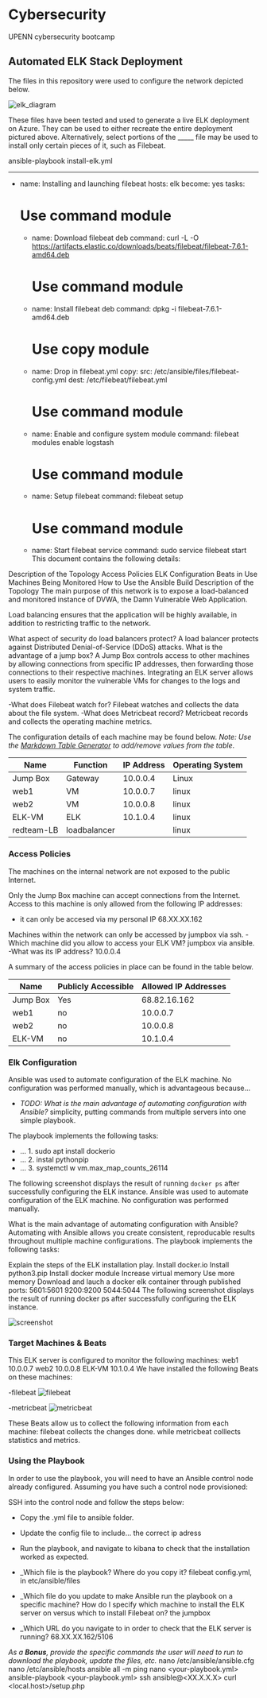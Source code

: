 # Cybersecurity
UPENN cybersecurity bootcamp

## Automated ELK Stack Deployment

The files in this repository were used to configure the network depicted below.

![elk_diagram](Diagram/network_diagram_final.png) 

These files have been tested and used to generate a live ELK deployment on Azure. They can be used to either recreate the entire deployment pictured above. Alternatively, select portions of the _____ file may be used to install only certain pieces of it, such as Filebeat.

 ansible-playbook install-elk.yml

---
- name: Installing and launching filebeat
  hosts: elk
  become: yes
  tasks:

    # Use command module
  - name: Download filebeat deb
    command: curl -L -O https://artifacts.elastic.co/downloads/beats/filebeat/filebeat-7.6.1-amd64.deb

    # Use command module
  - name: Install filebeat deb
    command: dpkg -i filebeat-7.6.1-amd64.deb

    # Use copy module
  - name: Drop in filebeat.yml
    copy:
      src: /etc/ansible/files/filebeat-config.yml
      dest: /etc/filebeat/filebeat.yml
 
    # Use command module
  - name: Enable and configure system module
    command: filebeat modules enable logstash

    # Use command module
  - name: Setup filebeat
    command: filebeat setup

    # Use command module
  - name: Start filebeat service
    command: sudo service filebeat start
This document contains the following details:

Description of the Topology
Access Policies
ELK Configuration
Beats in Use
Machines Being Monitored
How to Use the Ansible Build
Description of the Topology
The main purpose of this network is to expose a load-balanced and monitored instance of DVWA, the Damn Vulnerable Web Application.

Load balancing ensures that the application will be highly available, in addition to restricting traffic to the network.

What aspect of security do load balancers protect? A load balancer protects against Distributed Denial-of-Service (DDoS) attacks.
What is the advantage of a jump box? A Jump Box controls access to other machines by allowing connections from specific IP addresses, then forwarding those connections to their respective machines.
Integrating an ELK server allows users to easily monitor the vulnerable VMs for changes to the logs and system traffic.

-What does Filebeat watch for? Filebeat watches and collects the data about the file system.
-What does Metricbeat record? Metricbeat records and collects the operating machine metrics.

The configuration details of each machine may be found below.
_Note: Use the [Markdown Table Generator](http://www.tablesgenerator.com/markdown_tables) to add/remove values from the table_.

| Name     | Function       | IP Address | Operating System |
|----------|----------      |------------|------------------|
| Jump Box | Gateway        | 10.0.0.4   | Linux            |
| web1     | VM             | 10.0.0.7   | linux            |
| web2     | VM             | 10.0.0.8   | linux            |
| ELK-VM   | ELK            | 10.1.0.4   | linux            |
|redteam-LB| loadbalancer   |            | linux            |

### Access Policies

The machines on the internal network are not exposed to the public Internet. 

Only the Jump Box machine can accept connections from the Internet. Access to this machine is only allowed from the following IP addresses:
- it can only be accesed via my personal IP
68.XX.XX.162

Machines within the network can only be accessed by 
jumpbox via ssh.
 -Which machine did you allow to access your ELK VM? jumpbox via ansible.  
 -What was its IP address? 10.0.0.4

A summary of the access policies in place can be found in the table below.

| Name     | Publicly Accessible | Allowed IP Addresses |
|----------|---------------------|----------------------|
| Jump Box | Yes                 |  68.82.16.162        |
|  web1    | no                  |  10.0.0.7            |
|  web2    | no                  |  10.0.0.8            |
| ELK-VM   | no                  |  10.1.0.4            |

### Elk Configuration

Ansible was used to automate configuration of the ELK machine. No configuration was performed manually, which is advantageous because...
- _TODO: What is the main advantage of automating configuration with Ansible?_  simplicity, putting commands from multiple servers into one simple playbook.

The playbook implements the following tasks:
- ... 1. sudo apt install dockerio
- ... 2. instal pythonpip
- ... 3. systemctl  w vm.max_map_counts_26114

The following screenshot displays the result of running `docker ps` after successfully configuring the ELK instance.
Ansible was used to automate configuration of the ELK machine. No configuration was performed manually.

What is the main advantage of automating configuration with Ansible? Automating with Ansible allows you create consistent, reproducable results throughout multiple machine configurations.
The playbook implements the following tasks:

Explain the steps of the ELK installation play.
Install docker.io
Install python3.pip
Install docker module
Increase virtual memory
Use more memory
Download and lauch a docker elk container through published ports:
5601:5601
9200:9200
5044:5044
The following screenshot displays the result of running docker ps after successfully configuring the ELK instance.

![screenshot](screenshots/docker_status.png)

### Target Machines & Beats
This ELK server is configured to monitor the following machines:
web1 10.0.0.7
web2 10.0.0.8
ELK-VM 10.1.0.4
We have installed the following Beats on these machines:

-filebeat
![filebeat](screenshots/filebeat_shot.png)

-metricbeat
![metricbeat](screenshots/metricbeat_shot.png)

These Beats allow us to collect the following information from each machine:
 filebeat collects the changes done.
while metricbeat colllects statistics and metrics.

### Using the Playbook
In order to use the playbook, you will need to have an Ansible control node already configured. Assuming you have such a control node provisioned: 

SSH into the control node and follow the steps below:
- Copy the .yml file to ansible folder.
- Update the config file to include... the correct ip adress
- Run the playbook, and navigate to kibana to check that the installation worked as expected.

- _Which file is the playbook? Where do you copy it?
filebeat config.yml, in etc/ansible/files
- _Which file do you update to make Ansible run the playbook on a specific machine? How do I specify which machine to install the ELK server on versus which to install Filebeat on?
the jumpbox
- _Which URL do you navigate to in order to check that the ELK server is running? 
68.XX.XX.162/5106

_As a **Bonus**, provide the specific commands the user will need to run to download the playbook, update the files, etc._
nano /etc/ansible/ansible.cfg
nano /etc/ansible/hosts
ansible all -m ping
nano <your-playbook.yml>
ansible-playbook <your-playbook.yml>
ssh ansible@<XX.X.X.X>
curl <local.host>/setup.php
